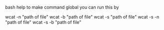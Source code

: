 bash help to make command global
you can run this by

wcat -n "path of file"
wcat -b "path of file"
wcat -s "path of file"
wcat -s -n "path of file"
wcat -s -b "path of file"